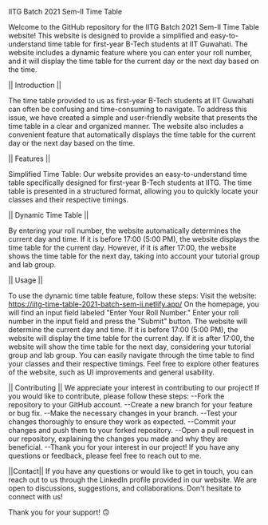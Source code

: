 
IITG Batch 2021 Sem-II Time Table

Welcome to the GitHub repository for the IITG Batch 2021 Sem-II Time Table website! This website is designed to provide a simplified and easy-to-understand time table for first-year B-Tech students at IIT Guwahati. The website includes a dynamic feature where you can enter your roll number, and it will display the time table for the current day or the next day based on the time.

|| Introduction ||

The time table provided to us as first-year B-Tech students at IIT Guwahati can often be confusing and time-consuming to navigate. To address this issue, we have created a simple and user-friendly website that presents the time table in a clear and organized manner. The website also includes a convenient feature that automatically displays the time table for the current day or the next day based on the time.

|| Features ||

Simplified Time Table: Our website provides an easy-to-understand time table specifically designed for first-year B-Tech students at IITG. The time table is presented in a structured format, allowing you to quickly locate your classes and their respective timings.

|| Dynamic Time Table ||

By entering your roll number, the website automatically determines the current day and time. If it is before 17:00 (5:00 PM), the website displays the time table for the current day. However, if it is after 17:00, the website shows the time table for the next day, taking into account your tutorial group and lab group.

|| Usage ||

To use the dynamic time table feature, follow these steps:
Visit the website: https://iitg-time-table-2021-batch-sem-ii.netlify.app/
On the homepage, you will find an input field labeled "Enter Your Roll Number."
Enter your roll number in the input field and press the "Submit" button.
The website will determine the current day and time.
If it is before 17:00 (5:00 PM), the website will display the time table for the current day.
If it is after 17:00, the website will show the time table for the next day, considering your tutorial group and lab group.
You can easily navigate through the time table to find your classes and their respective timings.
Feel free to explore other features of the website, such as UI improvements and general usability.

|| Contributing ||
We appreciate your interest in contributing to our project! If you would like to contribute, please follow these steps:
--Fork the repository to your GitHub account.
--Create a new branch for your feature or bug fix.
--Make the necessary changes in your branch.
--Test your changes thoroughly to ensure they work as expected.
--Commit your changes and push them to your forked repository.
--Open a pull request in our repository, explaining the changes you made and why they are beneficial.
--Thank you for your interest in our project! If you have any questions or feedback, please feel free to reach out to me.

||Contact||
If you have any questions or would like to get in touch, you can reach out to us through the LinkedIn profile provided in our website. We are open to discussions, suggestions, and collaborations. Don't hesitate to connect with us!

Thank you for your support!
:upside_down_face:
